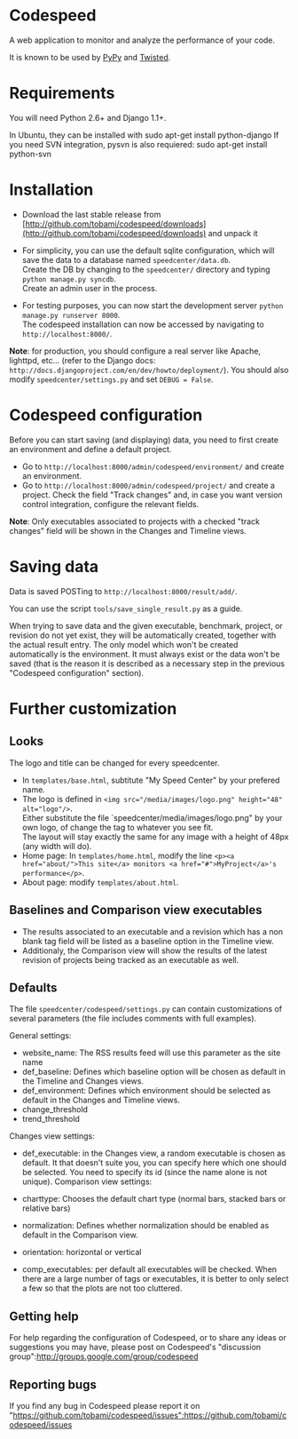 # Codespeed
A web application to monitor and analyze the performance of your code.

It is known to be used by [PyPy](http://speed.pypy.org) and [Twisted](http://speed.twistedmatrix.com).

# Requirements
You will need Python 2.6+ and Django 1.1+.

In Ubuntu, they can be installed with
    sudo apt-get install python-django
If you need SVN integration, pysvn is also requiered:
    sudo apt-get install python-svn

# Installation
* Download the last stable release from [http://github.com/tobami/codespeed/downloads](http://github.com/tobami/codespeed/downloads) and unpack it
* For simplicity, you can use the default sqlite configuration, which will save the data to a database named `speedcenter/data.db`.  
Create the DB by changing to the `speedcenter/` directory and typing `python manage.py syncdb`.  
Create an admin user in the process.

* For testing purposes, you can now start the development server `python manage.py runserver 8000`.  
The codespeed installation can now be accessed by navigating to `http://localhost:8000/`.

**Note**: for production, you should configure a real server like Apache, lighttpd, etc... (refer to the Django docs: `http://docs.djangoproject.com/en/dev/howto/deployment/`). You should also modify `speedcenter/settings.py` and set `DEBUG = False`.

# Codespeed configuration
Before you can start saving (and displaying) data, you need to first create an environment and define a default project.

* Go to `http://localhost:8000/admin/codespeed/environment/`
and create an environment.
* Go to `http://localhost:8000/admin/codespeed/project/`
and create a project.
Check the field "Track changes" and, in case you want version control integration, configure the relevant fields.

**Note**: Only executables associated to projects with a checked "track changes" field will be shown in the Changes and Timeline views.

# Saving data
Data is saved POSTing to `http://localhost:8000/result/add/`.
    
You can use the script `tools/save_single_result.py` as a guide.

When trying to save data and the given executable, benchmark, project, or revision do not yet exist, they will be automatically created, together with the actual result entry. The only model which won't be created automatically is the environment. It must always exist or the data won't be saved (that is the reason it is described as a necessary step in the previous "Codespeed configuration" section).

# Further customization

## Looks
The logo and title can be changed for every speedcenter.

* In `templates/base.html`, subtitute "My Speed Center" by your prefered name.
* The logo is defined in `<img src="/media/images/logo.png" height="48" alt="logo"/>`.  
Either substitute the file `speedcenter/media/images/logo.png" by your own logo, of change the tag to whatever you see fit.  
The layout will stay exactly the same for any image with a height of 48px (any width will do).
* Home page: In `templates/home.html`, modify the line `<p><a href="about/">This site</a> monitors <a href="#">MyProject</a>'s performance</p>`.
* About page: modify `templates/about.html`.

## Baselines and Comparison view executables
* The results associated to an executable and a revision which has a non blank tag field will be listed as a baseline option in the Timeline view.
* Additionaly, the Comparison view will show the results of the latest revision of projects being tracked as an executable as well.

## Defaults
The file `speedcenter/codespeed/settings.py` can contain customizations of several parameters (the file includes comments with full examples).

General settings:
* website_name: The RSS results feed will use this parameter as the site name
* def_baseline: Defines which baseline option will be chosen as default in the Timeline and Changes views.
* def_environment: Defines which environment should be selected as default in the Changes and Timeline views.
* change_threshold
* trend_threshold

Changes view settings:
* def_executable: in the Changes view, a random executable is chosen as default. It that doesn't suite you, you can specify here which one should be selected. You need to specify its id (since the name alone is not unique).
Comparison view settings:

* charttype: Chooses the default chart type (normal bars, stacked bars or relative bars)
* normalization: Defines whether normalization should be enabled as default in the Comparison view.
* orientation: horizontal or vertical
* comp_executables: per default all executables will be checked. When there are a large number of tags or executables, it is better to only select a few so that the plots are not too cluttered.

## Getting help
For help regarding the configuration of Codespeed, or to share any ideas or suggestions you may have, please post on Codespeed's "discussion group":http://groups.google.com/group/codespeed

## Reporting bugs

If you find any bug in Codespeed please report it on "https://github.com/tobami/codespeed/issues":https://github.com/tobami/codespeed/issues
